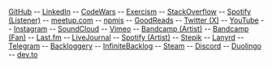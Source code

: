 [GitHub](https://github.com/shamansir) -- [LinkedIn](https://www.linkedin.com/in/shamansir/) -- [CodeWars](https://codewars.com/users/shamansir) -- [Exercism](https://exercism.org/profiles/shamansir) -- [StackOverflow](https://stackoverflow.com/users/167262/shaman-sir) -- [Spotify (Listener)](https://open.spotify.com/user/11125039766) -- [meetup.com](https://www.meetup.com/members/95695422/) -- [npmjs](https://www.npmjs.com/~shamansir) -- [GoodReads](https://www.goodreads.com/user/show/29823581-anton-kotenko) -- [Twitter (X)](https://x.com/shaman_sir) -- [YouTube](https://youtube.com/@UlricWilfred) -- [Instagram](https://instagram.com/shamansir) -- [SoundCloud](https://soundcloud.com/shamansir) -- [Vimeo](https://vimeo.com/shamansir) -- [Bandcamp (Artist)](https://shamansir.bandcamp.com/shamansir) -- [Bandcamp (Fan)](https://bandcamp.com/shamansir) -- [Last.fm](https://last.fm/shamansir) -- [LiveJournal](https://livejournal.com/tungusso) -- [Spotify (Artist)](https://open.spotify.com/artist/3p5XmmBfQLQkEScwpVdEwU) -- [Stepik](https://stepik.org/users/43031759/certificates) -- [Lanyrd](https://lanyrd.com/shaman_sir) -- [Telegram](https://telegram.com/shaman_sir) -- [Backloggery](https://backloggery.com/shamansir) -- [InfiniteBacklog](https://infinitebacklog.com/users/shamansir) -- [Steam](https://steamcommunity.com/id/shamansir/) -- [Discord](https://discord.com/shaman.sir) -- [Duolingo](https://duolingo.com/profile/shamansir) -- [dev.to](https://dev.to/shamansir)